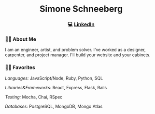 
# <div align='center'>Simone Schneeberg</div> #

 ### <div align='center'> 💻 [LinkedIn](https://linkedin.com/in/simone-schneeberg) </div> ###

### 🙋‍♀️ About Me

I am an engineer, artist, and problem solver.  I've worked as a designer, carpenter, and project manager.  I'll build your website and your cabinets.

### 👩‍🔧 Favorites

*Languages:* JavaScript/Node, Ruby, Python, SQL

*Libraries&Frameworks:* React, Express, Flask, Rails

*Testing:* Mocha, Chai, RSpec

*Databases:* PostgreSQL, MongoDB, Mongo Atlas



